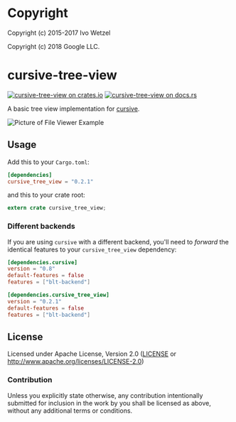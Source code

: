 # Copyright

Copyright (c) 2015-2017 Ivo Wetzel

Copyright (c) 2018 Google LLC.

# cursive-tree-view

[![cursive-tree-view on crates.io][cratesio-image]][cratesio]
[![cursive-tree-view on docs.rs][docsrs-image]][docsrs]

[cratesio-image]: https://img.shields.io/crates/v/cursive_tree_view.svg
[cratesio]: https://crates.io/crates/cursive_tree_view
[docsrs-image]: https://docs.rs/cursive_tree_view/badge.svg?version=0.2.1
[docsrs]: https://docs.rs/cursive_tree_view/0.2.1/

A basic tree view implementation for [cursive](https://crates.io/crates/cursive).

![Picture of File Viewer Example](https://cloud.githubusercontent.com/assets/124674/25919091/ddd9ac46-35cd-11e7-976a-e461e9b153f0.png)

## Usage

Add this to your `Cargo.toml`:

```toml
[dependencies]
cursive_tree_view = "0.2.1"
```

and this to your crate root:

```rust
extern crate cursive_tree_view;
```

### Different backends

If you are using `cursive` with a different backend, you'll need to *forward*
the identical features to your `cursive_tree_view` dependency:

```toml
[dependencies.cursive]
version = "0.8"
default-features = false
features = ["blt-backend"]

[dependencies.cursive_tree_view]
version = "0.2.1"
default-features = false
features = ["blt-backend"]
```

## License

Licensed under Apache License, Version 2.0 ([LICENSE](LICENSE) or http://www.apache.org/licenses/LICENSE-2.0)


### Contribution

Unless you explicitly state otherwise, any contribution intentionally submitted
for inclusion in the work by you shall be licensed as above, without any
additional terms or conditions.
